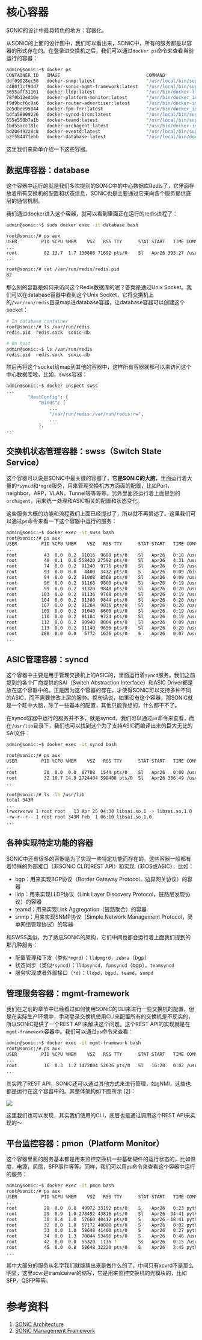 # 核心容器

SONiC的设计中最具特色的地方：容器化。

从SONiC的上面的设计图中，我们可以看出来，SONiC中，所有的服务都是以容器的形式存在的。在登录进交换机之后，我们可以通过`docker ps`命令来查看当前运行的容器：

```bash
admin@sonic:~$ docker ps
CONTAINER ID   IMAGE                                COMMAND                  CREATED      STATUS        PORTS     NAMES
ddf09928ec58   docker-snmp:latest                   "/usr/local/bin/supe…"   2 days ago   Up 32 hours             snmp
c480f3cf9dd7   docker-sonic-mgmt-framework:latest   "/usr/local/bin/supe…"   2 days ago   Up 32 hours             mgmt-framework
3655aff31161   docker-lldp:latest                   "/usr/bin/docker-lld…"   2 days ago   Up 32 hours             lldp
78f0b12ed10e   docker-platform-monitor:latest       "/usr/bin/docker_ini…"   2 days ago   Up 32 hours             pmon
f9d9bcf6c9a6   docker-router-advertiser:latest      "/usr/bin/docker-ini…"   2 days ago   Up 32 hours             radv
2e5dbee95844   docker-fpm-frr:latest                "/usr/bin/docker_ini…"   2 days ago   Up 32 hours             bgp
bdfa58009226   docker-syncd-brcm:latest             "/usr/local/bin/supe…"   2 days ago   Up 32 hours             syncd
655e550b7a1b   docker-teamd:latest                  "/usr/local/bin/supe…"   2 days ago   Up 32 hours             teamd
1bd55acc181c   docker-orchagent:latest              "/usr/bin/docker-ini…"   2 days ago   Up 32 hours             swss
bd20649228c8   docker-eventd:latest                 "/usr/local/bin/supe…"   2 days ago   Up 32 hours             eventd
b2f58447febb   docker-database:latest               "/usr/local/bin/dock…"   2 days ago   Up 32 hours             database
```

这里我们来简单介绍一下这些容器。

## 数据库容器：database

这个容器中运行的就是我们多次提到的SONiC中的中心数据库Redis了，它里面存放着所有交换机的配置和状态信息，SONiC也是主要通过它来向各个服务提供底层的通信机制。

我们通过docker进入这个容器，就可以看到里面正在运行的redis进程了：

```bash
admin@sonic:~$ sudo docker exec -it database bash

root@sonic:/# ps aux
USER         PID %CPU %MEM    VSZ   RSS TTY      STAT START   TIME COMMAND
...
root          82 13.7  1.7 130808 71692 pts/0    Sl   Apr26 393:27 /usr/bin/redis-server 127.0.0.1:6379
...

root@sonic:/# cat /var/run/redis/redis.pid
82
```

那么别的容器是如何来访问这个Redis数据库的呢？答案是通过Unix Socket。我们可以在database容器中看到这个Unix Socket，它将交换机上的`/var/run/redis`目录map进database容器，让database容器可以创建这个socket：

```bash
# In database container
root@sonic:/# ls /var/run/redis
redis.pid  redis.sock  sonic-db

# On host
admin@sonic:~$ ls /var/run/redis
redis.pid  redis.sock  sonic-db
```

然后再将这个socket给map到其他的容器中，这样所有容器就都可以来访问这个中心数据库啦，比如，swss容器：

```bash
admin@sonic:~$ docker inspect swss
...
        "HostConfig": {
            "Binds": [
                ...
                "/var/run/redis:/var/run/redis:rw",
                ...
            ],
...
```

## 交换机状态管理容器：swss（Switch State Service）

这个容器可以说是SONiC中最关键的容器了，**它是SONiC的大脑**，里面运行着大量的`*syncd`和`*mgrd`服务，用来管理交换机方方面面的配置，比如Port，neighbor，ARP，VLAN，Tunnel等等等等。另外里面还运行着上面提到的`orchagent`，用来统一处理和ASIC相关的配置和状态变化。

这些服务大概的功能和流程我们上面已经提过了，所以就不再赘述了。这里我们可以通过`ps`命令来看一下这个容器中运行的服务：

```bash
admin@sonic:~$ docker exec -it swss bash
root@sonic:/# ps aux
USER         PID %CPU %MEM    VSZ   RSS TTY      STAT START   TIME COMMAND
...
root          43  0.0  0.2  91016  9688 pts/0    Sl   Apr26   0:18 /usr/bin/portsyncd
root          49  0.1  0.6 558420 27592 pts/0    Sl   Apr26   4:31 /usr/bin/orchagent -d /var/log/swss -b 8192 -s -m 00:1c:73:f2:bc:b4
root          74  0.0  0.2  91240  9776 pts/0    Sl   Apr26   0:19 /usr/bin/coppmgrd
root          93  0.0  0.0   4400  3432 pts/0    S    Apr26   0:09 /bin/bash /usr/bin/arp_update
root          94  0.0  0.2  91008  8568 pts/0    Sl   Apr26   0:09 /usr/bin/neighsyncd
root          96  0.0  0.2  91168  9800 pts/0    Sl   Apr26   0:19 /usr/bin/vlanmgrd
root          99  0.0  0.2  91320  9848 pts/0    Sl   Apr26   0:20 /usr/bin/intfmgrd
root         103  0.0  0.2  91136  9708 pts/0    Sl   Apr26   0:19 /usr/bin/portmgrd
root         104  0.0  0.2  91380  9844 pts/0    Sl   Apr26   0:20 /usr/bin/buffermgrd -l /usr/share/sonic/hwsku/pg_profile_lookup.ini
root         107  0.0  0.2  91284  9836 pts/0    Sl   Apr26   0:20 /usr/bin/vrfmgrd
root         109  0.0  0.2  91040  8600 pts/0    Sl   Apr26   0:19 /usr/bin/nbrmgrd
root         110  0.0  0.2  91184  9724 pts/0    Sl   Apr26   0:19 /usr/bin/vxlanmgrd
root         112  0.0  0.2  90940  8804 pts/0    Sl   Apr26   0:09 /usr/bin/fdbsyncd
root         113  0.0  0.2  91140  9656 pts/0    Sl   Apr26   0:20 /usr/bin/tunnelmgrd
root         208  0.0  0.0   5772  1636 pts/0    S    Apr26   0:07 /usr/sbin/ndppd
...
```

## ASIC管理容器：syncd

这个容器中主要是用于管理交换机上的ASIC的，里面运行着`syncd`服务。我们之前提到的各个厂商提供的SAI（Switch Abstraction Interface）和ASIC Driver都是放在这个容器中的。正是因为这个容器的存在，才使得SONiC可以支持多种不同的ASIC，而不需要修改上层的服务。换句话说，如果没有这个容器，那SONiC就是一个缸中大脑，除了一些基本的配置，其他只能靠想的，什么都干不了。

在syncd容器中运行的服务并不多，就是syncd，我们可以通过`ps`命令来查看，而在`/usr/lib`目录下，我们也可以找到这个为了支持ASIC而编译出来的巨大无比的SAI文件：

```bash
admin@sonic:~$ docker exec -it syncd bash

root@sonic:/# ps aux
USER         PID %CPU %MEM    VSZ   RSS TTY      STAT START   TIME COMMAND
...
root          20  0.0  0.0  87708  1544 pts/0    Sl   Apr26   0:00 /usr/bin/dsserve /usr/bin/syncd --diag -u -s -p /etc/sai.d/sai.profile -b /tmp/break_before_make_objects
root          32 10.7 14.9 2724404 599408 pts/0  Sl   Apr26 386:49 /usr/bin/syncd --diag -u -s -p /etc/sai.d/sai.profile -b /tmp/break_before_make_objects
...

root@sonic:/# ls -lh /usr/lib
total 343M
...
lrwxrwxrwx 1 root root   13 Apr 25 04:38 libsai.so.1 -> libsai.so.1.0
-rw-r--r-- 1 root root 343M Feb  1 06:10 libsai.so.1.0
...
```

## 各种实现特定功能的容器

SONiC中还有很多的容器是为了实现一些特定功能而存在的。这些容器一般都有着特殊的外部接口（非SONiC CLI和REST API）和实现（非OS或ASIC），比如：

- bgp：用来实现BGP协议（Border Gateway Protocol，边界网关协议）的容器
- lldp：用来实现LLDP协议（Link Layer Discovery Protocol，链路层发现协议）的容器
- teamd：用来实现Link Aggregation（链路聚合）的容器
- snmp：用来实现SNMP协议（Simple Network Management Protocol，简单网络管理协议）的容器

和SWSS类似，为了适应SONiC的架构，它们中间也都会运行着上面我们提到的那几种服务：

- 配置管理和下发（类似`*mgrd`）：`lldpmgrd`，`zebra`（bgp）
- 状态同步（类似`*syncd`）：`lldpsyncd`，`fpmsyncd`（bgp），`teamsyncd`
- 服务实现或者外部接口（`*d`）：`lldpd`，`bgpd`，`teamd`，`snmpd`

## 管理服务容器：mgmt-framework

我们在之前的章节中已经看过如何使用SONiC的CLI来进行一些交换机的配置，但是在实际生产环境中，手动登录交换机使用CLI来配置所有的交换机是不现实的，所以SONiC提供了一个REST API来解决这个问题。这个REST API的实现就是在`mgmt-framework`容器中。我们可以通过`ps`命令来查看：

```bash
admin@sonic:~$ docker exec -it mgmt-framework bash
root@sonic:/# ps aux
USER         PID %CPU %MEM    VSZ   RSS TTY      STAT START   TIME COMMAND
...
root          16  0.3  1.2 1472804 52036 pts/0   Sl   16:20   0:02 /usr/sbin/rest_server -ui /rest_ui -logtostderr -cert /tmp/cert.pem -key /tmp/key.pem
...
```

其实除了REST API，SONiC还可以通过其他方式来进行管理，如gNMI，这些也都是运行在这个容器中的。其整体架构如下图所示 [\[2\]][SONiCMgmtFramework]：

![](assets/chapter-2/sonic-mgmt-framework.jpg)

这里我们也可以发现，其实我们使用的CLI，底层也是通过调用这个REST API来实现的～

## 平台监控容器：pmon（Platform Monitor）

这个容器里面的服务基本都是用来监控交换机一些基础硬件的运行状态的，比如温度，电源，风扇，SFP事件等等。同样，我们可以用`ps`命令来查看这个容器中运行的服务：

```bash
admin@sonic:~$ docker exec -it pmon bash
root@sonic:/# ps aux
USER         PID %CPU %MEM    VSZ   RSS TTY      STAT START   TIME COMMAND
...
root          28  0.0  0.8  49972 33192 pts/0    S    Apr26   0:23 python3 /usr/local/bin/ledd
root          29  0.9  1.0 278492 43816 pts/0    Sl   Apr26  34:41 python3 /usr/local/bin/xcvrd
root          30  0.4  1.0  57660 40412 pts/0    S    Apr26  18:41 python3 /usr/local/bin/psud
root          32  0.0  1.0  57172 40088 pts/0    S    Apr26   0:02 python3 /usr/local/bin/syseepromd
root          33  0.0  1.0  58648 41400 pts/0    S    Apr26   0:27 python3 /usr/local/bin/thermalctld
root          34  0.0  1.3  70044 53496 pts/0    S    Apr26   0:46 /usr/bin/python3 /usr/local/bin/pcied
root          42  0.0  0.0  55320  1136 ?        Ss   Apr26   0:15 /usr/sbin/sensord -f daemon
root          45  0.0  0.8  58648 32220 pts/0    S    Apr26   2:45 python3 /usr/local/bin/thermalctld
...
```

其中大部分的服务从名字我们就能猜出来是做什么的了，中间只有xcvrd不是那么明显，这里xcvr是transceiver的缩写，它是用来监控交换机的光模块的，比如SFP，QSFP等等。

# 参考资料

1. [SONiC Architecture][SONiCArch]
2. [SONiC Management Framework][SONiCMgmtFramework]

[SONiCArch]: https://github.com/sonic-net/SONiC/wiki/Architecture
[SONiCMgmtFramework]: https://github.com/sonic-net/SONiC/blob/master/doc/mgmt/Management%20Framework.md